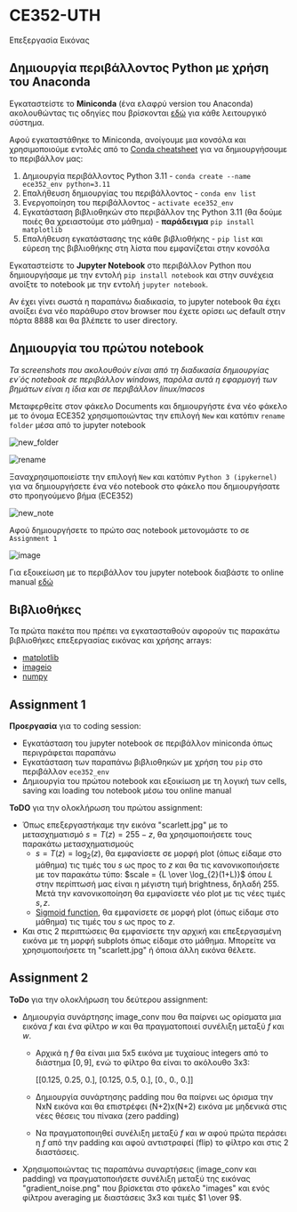 # CE352-UTH
Επεξεργασία Εικόνας


## Δημιουργία περιβάλλοντος Python με χρήση του Anaconda
Εγκαταστείστε το **Miniconda** (ένα ελαφρύ version του Anaconda) ακολουθώντας τις οδηγίες που βρίσκονται [εδώ](https://docs.conda.io/projects/conda/en/latest/user-guide/install/index.html) για κάθε λειτουργικό σύστημα.

Αφού εγκαταστάθηκε το Miniconda, ανοίγουμε μια κονσόλα και χρησιμοποιούμε εντολές από το [Conda cheatsheet](https://docs.conda.io/projects/conda/en/4.6.0/_downloads/52a95608c49671267e40c689e0bc00ca/conda-cheatsheet.pdf) για να δημιουργήσουμε το περιβάλλον μας:

1) Δημιουργία περιβάλλοντος Python 3.11 - `conda create --name ece352_env python=3.11`
2) Επαλήθευση δημιουργίας του περιβάλλοντος - `conda env list`
3) Ενεργοποίηση του περιβάλλοντος - `activate ece352_env`
4) Εγκατάσταση βιβλιοθηκών στο περιβάλλον της Python 3.11 (θα δούμε ποιές θα χρειαστούμε στο μάθημα) - **παράδειγμα** `pip install matplotlib`
5) Επαλήθευση εγκατάστασης της κάθε βιβλιοθήκης - `pip list` και εύρεση της βιβλιοθήκης στη λίστα που εμφανίζεται στην κονσόλα

Εγκαταστείστε το **Jupyter Notebook** στο περιβάλλον Python που δημιουργήσαμε με την εντολή `pip install notebook` και στην συνέχεια ανοίξτε το notebook με την εντολή `jupyter notebook`.

Αν έχει γίνει σωστά η παραπάνω διαδικασία, το jupyter notebook θα έχει ανοίξει ένα νέο παράθυρο στον browser που έχετε ορίσει ως default στην πόρτα 8888 και θα βλέπετε το user directory.

## Δημιουργία του πρώτου notebook
*Τα screenshots που ακολουθούν είναι από τη διαδικασία δημιουργίας εν΄ός notebook σε περιβάλλον windows, παρόλα αυτά η εφαρμογή των βημάτων είναι η ίδια και σε περιβάλλον linux/macos*

Μεταφερθείτε στον φάκελο Documents και δημιουργήστε ένα νέο φάκελο με το όνομα ECE352 χρησιμοποιώντας την επιλογή `New` και κατόπιν `rename folder` μέσα από το jupyter notebook

![new_folder](https://user-images.githubusercontent.com/1241918/224563797-fa442834-29b8-456a-b886-5e3a12149868.png)

![rename](https://user-images.githubusercontent.com/1241918/224563893-d45a3479-6da8-4ce3-a84d-380226770514.png)

Ξαναχρησιμοποιείστε την επιλογή `New` και κατόπιν `Python 3 (ipykernel)` για να δημιουργήσετε ένα νέο notebook στο φάκελο που δημιουργήσατε στο προηγούμενο βήμα (ECE352)

![new_note](https://user-images.githubusercontent.com/1241918/224564045-70cf9333-22da-41ec-8594-304f13e71a0b.png)

Αφού δημιουργήσετε το πρώτο σας notebook μετονομάστε το σε `Assignment 1`

![image](https://user-images.githubusercontent.com/1241918/224564475-eb19f057-2f40-4154-b338-af1ea7a13619.png)

Για εξοικείωση με το περιβάλλον του jupyter notebook διαβάστε το online manual [εδώ](https://jupyter-notebook.readthedocs.io/en/stable/examples/Notebook/examples_index.html)

## Βιβλιοθήκες

Τα πρώτα πακέτα που πρέπει να εγκατασταθούν αφορούν τις παρακάτω βιβλιοθήκες επεξεργασίας εικόνας και χρήσης arrays:
* [matplotlib](https://matplotlib.org/)
* [imageio](https://imageio.readthedocs.io/en/stable/)
* [numpy](https://numpy.org/)

## Assignment 1

**Προεργασία** για το coding session:
- Εγκατάσταση του jupyter notebook σε περιβάλλον miniconda όπως περιγράφεται παραπάνω
- Εγκατάσταση των παραπάνω βιβλιοθηκών με χρήση του `pip` στο περιβάλλον `ece352_env`
- Δημιουργία του πρώτου notebook και εξοικίωση με τη λογική των cells, saving και loading του notebook μέσω του online manual

**ToDO** για την ολοκλήρωση του πρώτου assignment:
- Όπως επεξεργαστήκαμε την εικόνα "scarlett.jpg" με το μετασχηματισμό $s = T(z) = 255 - z$, θα χρησιμοποιήσετε τους παρακάτω μετασχηματισμούς
  - $s = T(z) = \log_{2}(z)$, θα εμφανίσετε σε μορφή plot (όπως είδαμε στο μάθημα) τις τιμές του $s$ ως προς το $z$ και θα τις κανονικοποιήσετε με τον παρακάτω τύπο: $scale = {L \over \log_{2}(1+L)}$ όπου $L$ στην περίπτωσή μας είναι η μέγιστη τιμή brightness, δηλαδή 255. Μετά την κανονικοποίηση θα εμφανίσετε νέο plot με τις νέες τιμές $s,z$.
  - [Sigmoid function](https://en.wikipedia.org/wiki/Sigmoid_function), θα εμφανίσετε σε μορφή plot (όπως είδαμε στο μάθημα) τις τιμές του $s$ ως προς το $z$.
- Και στις 2 περιπτώσεις θα εμφανίσετε την αρχική και επεξεργασμένη εικόνα με τη μορφή subplots όπως είδαμε στο μάθημα. Μπορείτε να χρησιμοποιήσετε τη "scarlett.jpg" ή όποια άλλη εικόνα θέλετε.

## Assignment 2

**ToDo** για την ολοκλήρωση του δεύτερου assignment:
- Δημιουργία συνάρτησης image_conv που θα παίρνει ως ορίσματα μια εικόνα $f$ και ένα φίλτρο $w$ και θα πραγματοποιεί συνέλιξη μεταξύ $f$ και $w$.
  - Αρχικά η $f$ θα είναι μια 5x5 εικόνα με τυχαίους integers από το διάστημα $[0,9]$, ενώ το φίλτρο θα είναι το ακόλουθο 3x3: 
  
    [[0.125, 0.25,  0.], [0.125, 0.5,   0.], [0.,    0.,    0.]]
  
  - Δημιουργία συνάρτησης padding που θα παίρνει ως όρισμα την NxN εικόνα και θα επιστρέφει (N+2)x(N+2) εικόνα με μηδενικά στις νέες θέσεις του πίνακα (zero padding)
  - Να πραγματοποιηθεί συνέλιξη μεταξύ $f$ και $w$ αφού πρώτα περάσει η $f$ από την padding και αφού αντιστραφεί (flip) το φίλτρο και στις 2 διαστάσεις.
- Χρησιμοποιώντας τις παραπάνω συναρτήσεις (image_conv και padding) να πραγματοποιήσετε συνέλιξη μεταξύ της εικόνας "gradient_noise.png" που βρίσκεται στο φάκελο "images" και ενός φίλτρου averaging με διαστάσεις 3x3 και τιμές $1 \over 9$.
